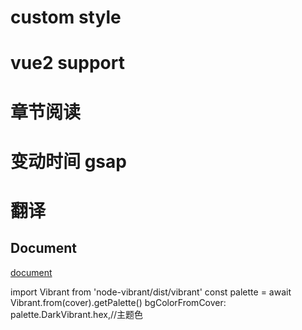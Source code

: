 # custom style
# vue2 support
# 章节阅读
# 变动时间 gsap
# 翻译
## Document
[document](https://jinhuan138.github.io/docs/)

import Vibrant from 'node-vibrant/dist/vibrant'
const palette = await Vibrant.from(cover).getPalette()
bgColorFromCover: palette.DarkVibrant.hex,//主题色
